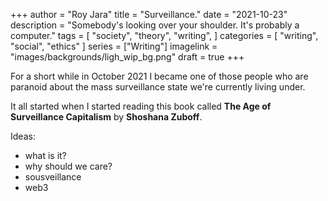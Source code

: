 +++
author = "Roy Jara"
title = "Surveillance."
date = "2021-10-23"
description = "Somebody's looking over your shoulder. It's probably a computer."
tags = [
    "society",
    "theory",
    "writing",
]
categories = [
    "writing",
    "social",
    "ethics"
]
series = ["Writing"]
imagelink = "images/backgrounds/ligh_wip_bg.png"
draft = true
+++


For a short while in October 2021 I became one of those people who are paranoid about the mass surveillance state we're currently living under. 

It all started when I started reading this book called __The Age of Surveillance Capitalism__ by __Shoshana Zuboff__. 


Ideas:

- what is it?
- why should we care?
- sousveillance
- web3

